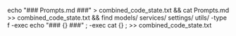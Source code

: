 echo "### Prompts.md ###" > combined_code_state.txt && cat Prompts.md >> combined_code_state.txt && find models/ services/ settings/ utils/ -type f -exec echo "### {} ###" \; -exec cat {} \; >> combined_code_state.txt
